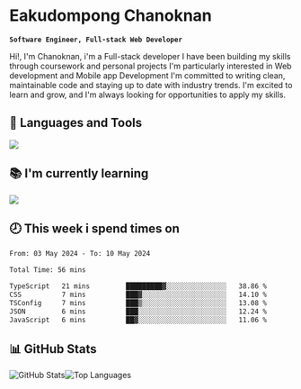 # Eakudompong Chanoknan

**`Software Engineer, Full-stack Web Developer`**

<p>Hi!, I'm Chanoknan, i'm a Full-stack developer I have been building my skills
through coursework and personal projects I'm particularly interested in Web development
and Mobile app Development I'm committed to writing clean, maintainable
code and staying up to date with industry trends. I'm excited to learn
and grow, and I'm always looking for opportunities to apply my skills.</p>

## 🔧 Languages and Tools

  <a href="https://skillicons.dev">
    <img src="https://skillicons.dev/icons?i=typescript,javascript,html,css,php,java,python,laravel,nodejs,mongodb,react,nextjs,tailwind,mysql,planetscale,postgres,firebase&perline=9" />
  </a>
  
## 📚 I'm currently learning
  <a href="https://skillicons.dev">
    <img src="https://skillicons.dev/icons?i=go,rust,kotlin,androidstudio,graphql,docker,kubernetes,gcp,aws" />
  </a>

## 🕗 This week i spend times on

<!--START_SECTION:waka-->

```txt
From: 03 May 2024 - To: 10 May 2024

Total Time: 56 mins

TypeScript   21 mins         █████████▓░░░░░░░░░░░░░░░   38.86 %
CSS          7 mins          ███▓░░░░░░░░░░░░░░░░░░░░░   14.10 %
TSConfig     7 mins          ███▒░░░░░░░░░░░░░░░░░░░░░   13.08 %
JSON         6 mins          ███░░░░░░░░░░░░░░░░░░░░░░   12.24 %
JavaScript   6 mins          ██▓░░░░░░░░░░░░░░░░░░░░░░   11.06 %
```

<!--END_SECTION:waka-->

## 📊 GitHub Stats

<p style="display: flex">
  <img alt="GitHub Stats" src="https://github-readme-stats.vercel.app/api?username=EC-9624&show_icons=true&theme=gruvbox&count_private=true"/>
  <img alt="Top Languages" src="https://github-readme-stats.vercel.app/api/top-langs/?username=EC-9624&layout=compact&theme=gruvbox" />  
</p>
